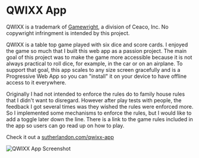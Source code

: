 # QWIXX App
QWIXX is a trademark of [Gamewright](https://gamewright.com), a division of Ceaco, Inc.
No copywright infringment is intended by this project.

QWIXX is a table top game played with six dice and score cards.  I enjoyed the game so much
that I built this web app as a passion project. The main goal of this project was to make the
game more accessible because it is not always practical to roll dice, for example, in the car
or on an airplane.  To support that goal, this app scales to any size screen gracefully and
is a Progressive Web App so you can "install" it on your device to have offline access to it
everywhere.  

Originally I had not intended to enforce the rules do to family house rules that I didn't
want to disregard.  However after play tests with people, the feedback I got several times
was they wished the rules were enforced more.  So I implemented some mechanisms to enforce
the rules, but I would like to add a toggle later down the line.  There is a link to the 
game rules included in the app so users can go read up on how to play.

Check it out a [sutherlandon.com/qwixx-app](https://sutherlandon.com/qwixx-app)

![QWIXX App Screenshot](https://sutherlandon.com/static/media/qwixx-app.c2642bbc.jpg)
